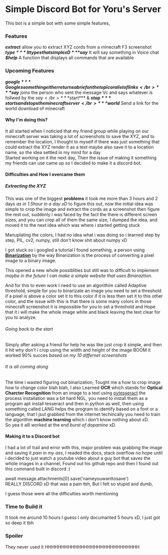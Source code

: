 # Simple Discord Bot for Yoru's Server

This bot is a simple bot with some simple features,  

### Features
***extract*** allow you to extract XYZ cords from a minecraft F3 screenshot  
***$type*** It types that simple xD  
***$say*** It will say something in Voice chat  
***$help*** A function that displays all commands that are available   


### Upcoming Features

***$google*** Googles something either returns a brief on the topic or a list of links </br>
***$say*** joins the person who sent the message Vc and says whatever is follwed by the $say </br>
***$start*** & ***$stop*** starts and stops the minecraft server </br>
***$world*** Send a link for the world download of minecraft </br>

#### Why I'm doing this?

It all started when I noticied that my friend group while playing on our minecraft server was taking a lot of screenshots to save the XYZ, and to remember the location, I thought to myself if there was just something that could extract the XYZ render it as a text maybe also save it to a location name, so the idea settled in my mind for a day </br>
Started working on it the next day,
Then the issue of making it something my friends can use came up so I decided to make it a discord bot. 

#### Difficulties and How I overcame them

##### Extracting the XYZ

This was one of the biggest **problems** it took me more than 3 hours and 2 days _as in 1.5hour in a day xD_ to figure this out, now the initial idea was simple to crop the image and extract the cords as a screenshot then figure the rest out, suddenly i was faced by the fact the there is different screen sizes, and you can crop all of them the same size, I dumped the idea, and moved it to the next idea which was where i started getting stuck </br>

Manuplating the colors, I had no idea what i was doing so i learned step by step, PIL, cv2, numpy, still don't know shit about numpy xD </br>

I got stuck so i googled a tutorial I found something, a person using [**Binarization**](https://felixniklas.com/imageprocessing/binarization) by the way Binarization is the process of converting a pixel image to a binary image.
</br>

This opened a new whole possiblities but still was to difficult to implement _maybe in the future I can make a simple website that uses Binaraztion_.</br>

And for this to even work I need to use an algorithim called Adaptive threshold, simple for you to binarizate an image you need to set a threshold if a pixel is above a color set it to this color if it is less then set it to this other color, and the issue with this is that there is some many colors in those minecraft screenshot it is impossible for you to set a threshold and Hope that it i will make the whole image white and black leaving the text clear for you to analyze.</br>

###### Going back to the start

Simply after asking a friend for help he was like just crop it simple, and then it hit why don't i crop using the width and height of the image BOOM it worked 90% succes _based on my 10 differnet screenshots_

###### It is all coming along

The time i wasted figuring out binarization, Tought me a how to crop image how to change color blah blah, I also Learned **OCR** which stands for **Optical Charcter Recognition** from an image to a text using [pytesseract](https://pypi.org/project/pytesseract/) the process installation was a bit hard NGL, you need to install them as a program apt install tesseract and then in python as well, then using something called LANG helps the program to identify based on a font or a language, that I jsut grabbed from the internet techincally you need to train the algorithm **machine learning** which i don't know nothing about xD.</br>
So yea it alll worked at the end _burst of dopamine_ xD.

#### Making it to a Discord bot

I had a lot of trail and error with this, major problem was grabbing the image and saving it _pain in my ass_, I readed the docs, stack overflow no hope until i decided to just watch a youtube video about a guy bot that saves the whole images in a channel, Found out his github repo and then I found out this command built in discord :)</br>

await message.attachments[0].save('nameyouwanttosave') </br>
REALLY DISCORD xD that was a pain tbh,
But I felt so stupid and dumb,</br>

I guess those were all the difficulties worth mentioning

### Time to Build it

It took me around 10 hours I guess I only documanted 5 hours xD,
I just got so deep it tbh

### Spoiler

They never used it HHHHHHHHHHHHHHHHHHHHHHHHHHHHH
